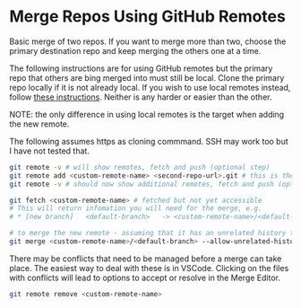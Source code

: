 # Merge Repos Using GitHub Remotes

Basic merge of two repos. If you want to merge more than two, choose the primary destination repo and keep merging the others one at a time.

The following instructions are for using GitHub remotes but the primary repo that others are bing merged into must still be local. Clone the primary repo locally if it is not already local. If you wish to use local remotes instead, follow [these instructions](https://github.com/pablisch/merge-repositories/blob/main/merge_using_local_remotes.md). Neither is any harder or easier than the other.

NOTE: the only difference in using local remotes is the target when adding the new remote.

The following assumes https as cloning commmand. SSH may work too but I have not tested that.

```bash
git remote -v # will show remotes, fetch and push (optional step)
git remote add <custom-remote-name> <second-repo-url>.git # this is the same as the HTTPS cloning code
git remote -v # should now show additional remotes, fetch and push (optional step)

git fetch <custom-remote-name> # fetched but not yet accessible
# This will return infomation you will need for the merge, e.g.
# * [new branch]   <default-branch>   -> <custom-remote-name>/<default-branch>

# to merge the new remote - assuming that it has an unrelated history to the original remote
git merge <custom-remote-name>/<default-branch> --allow-unrelated-histories
```

There may be conflicts that need to be managed before a merge can take place. The easiest way to deal with these is in VSCode. Clicking on the files with conflicts will lead to options to accept or resolve in the Merge Editor.

```bash
git remote remove <custom-remote-name>
```
